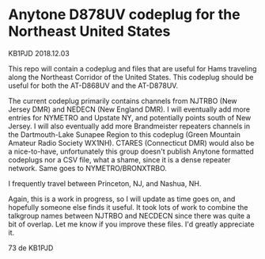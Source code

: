 # Anytone D878UV codeplug for the Northeast United States

KB1PJD 2018.12.03

This repo will contain a codeplug and files that are useful for Hams traveling along the 
Northeast Corridor of the United States. This codeplug should be useful for both the AT-D868UV and the AT-D878UV.

The current codeplug primarily contains channels from NJTRBO (New Jersey DMR) and NEDECN (New England DMR).
I will eventually add more entries for NYMETRO and Upstate NY, and potentially points south of New Jersey.  I will also eventually
add more Brandmeister repeaters channels in the Dartmouth-Lake Sunapee Region to this codeplug
(Green Mountain Amateur Radio Society WX1NH).  CTARES (Connecticut DMR) would also be a nice-to-have, unfortunately this group doesn't
publish Anytone formatted codeplugs nor a CSV file, what a shame, since it is a dense repeater network.  Same goes to NYMETRO/BRONXTRBO.

I frequently travel between Princeton, NJ, and Nashua, NH.

Again, this is a work in progress, so I will update as time goes on, and hopefully someone else finds it useful.  It took lots of work to combine
the talkgroup names between NJTRBO and NECDECN since there was quite a bit of overlap.  Let me know if you improve these files.  I'd greatly
appreciate it.

73 de KB1PJD
